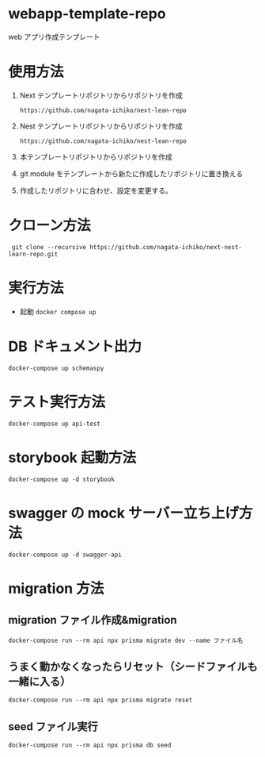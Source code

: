 # webapp-template-repo

web アプリ作成テンプレート

# 使用方法

1. Next テンプレートリポジトリからリポジトリを作成

   `https://github.com/nagata-ichiko/next-lean-repo`

1. Nest テンプレートリポジトリからリポジトリを作成

   `https://github.com/nagata-ichiko/nest-lean-repo`

1. 本テンプレートリポジトリからリポジトリを作成

1. git module をテンプレートから新たに作成したリポジトリに置き換える

1. 作成したリポジトリに合わせ、設定を変更する。

# クローン方法

` git clone --recursive https://github.com/nagata-ichiko/next-nest-learn-repo.git`

# 実行方法

- 起動
  `docker compose up`

# DB ドキュメント出力

`docker-compose up schemaspy`

# テスト実行方法

`docker-compose up api-test`

# storybook 起動方法

`docker-compose up -d storybook`

# swagger の mock サーバー立ち上げ方法

`docker-compose up -d swagger-api`

# migration 方法

## migration ファイル作成&migration

`docker-compose run --rm api npx prisma migrate dev --name ファイル名`

## うまく動かなくなったらリセット（シードファイルも一緒に入る）

`docker-compose run --rm api npx prisma migrate reset`

## seed ファイル実行

`docker-compose run --rm api npx prisma db seed`
